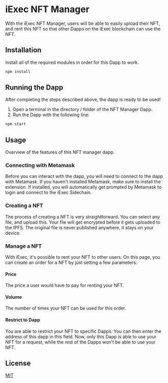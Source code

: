 # iExec NFT Manager

With the iExec NFT Manager, users will be able to easily upload their NFT, and rent this NFT so that other Dapps on the iExec blockchain can use the NFT. 

## Installation

Install all of the required modules in order for this Dapp to work.

```bash
npm install
```
## Running the Dapp
After completing the steps described above, the dapp is ready to be used! 

1. Open a terminal in the directory / folder of the NFT Manager Dapp. 
2. Run the Dapp with the following line:
```bash
npm start
```

## Usage 
Overview of the features of this NFT manager dapp. 

### Connecting with Metamask 
Before you can interact with the dapp, you will need to connect to the dapp with Metamask. If you haven't installed Metamask, make sure to install the extension. If installed, you will automatically get prompted by Metamask to login and connect to the iExec Sidechain. 

### Creating a NFT
The process of creating a NFT is very straightforward. You can select any file, and upload this. Your file will get encrypted before it gets uploaded to the IPFS. The original file is never published anywhere, it stays on your device. 

### Manage a NFT
With iExec, it's possible to rent your NFT to other users. On this page, you can create an order for a NFT by just setting a few parameters: 

#### Price 
The price a user would have to pay for renting your NFT.

#### Volume 
The number of times your NFT can be used for this order. 

#### Restrict to Dapp
You are able to restrict your NFT to specific Dapps. You can then enter the address of this dapp in this field. Now, only this Dapp is able to use your NFT for a request, while the rest of the Dapps won't be able to use your NFT. 

## License
[MIT](https://choosealicense.com/licenses/mit/)